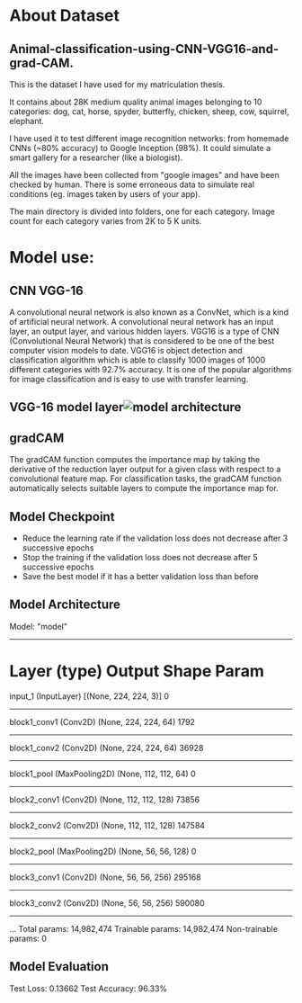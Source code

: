 # About Dataset
## Animal-classification-using-CNN-VGG16-and-grad-CAM.
This is the dataset I have used for my matriculation thesis.

It contains about 28K medium quality animal images belonging to 10 categories: dog, cat, horse, spyder, butterfly, chicken, sheep, cow, squirrel, elephant.

I have used it to test different image recognition networks: from homemade CNNs (~80% accuracy) to Google Inception (98%). It could simulate a smart gallery for a researcher (like a biologist).

All the images have been collected from "google images" and have been checked by human. There is some erroneous data to simulate real conditions (eg. images taken by users of your app).

The main directory is divided into folders, one for each category. Image count for each category varies from 2K to 5 K units.
# Model use:
## CNN VGG-16
A convolutional neural network is also known as a ConvNet, which is a kind of artificial neural network. A convolutional neural network has an input layer, an output layer, and various hidden layers. VGG16 is a type of CNN (Convolutional Neural Network) that is considered to be one of the best computer vision models to date. VGG16 is object detection and classification algorithm which is able to classify 1000 images of 1000 different categories with 92.7% accuracy. It is one of the popular algorithms for image classification and is easy to use with transfer learning.
## VGG-16 model layer![model architecture](https://user-images.githubusercontent.com/120489798/208300261-2041c982-60a6-441a-89b8-f17819c6d49b.JPG)
## gradCAM
The gradCAM function computes the importance map by taking the derivative of the reduction layer output for a given class with respect to a convolutional feature map. For classification tasks, the gradCAM function automatically selects suitable layers to compute the importance map for.
## Model Checkpoint
- Reduce the learning rate if the validation loss does not decrease after 3 successive epochs
- Stop the training if the validation loss does not decrease after 5 successive epochs
- Save the best model if it has a better validation loss than before
## Model Architecture
Model: "model"
_________________________________________________________________
Layer (type)                 Output Shape              Param    
=================================================================
input_1 (InputLayer)         [(None, 224, 224, 3)]     0         
_________________________________________________________________
block1_conv1 (Conv2D)        (None, 224, 224, 64)      1792      
_________________________________________________________________
block1_conv2 (Conv2D)        (None, 224, 224, 64)      36928     
_________________________________________________________________
block1_pool (MaxPooling2D)   (None, 112, 112, 64)      0         
_________________________________________________________________
block2_conv1 (Conv2D)        (None, 112, 112, 128)     73856     
_________________________________________________________________
block2_conv2 (Conv2D)        (None, 112, 112, 128)     147584    
_________________________________________________________________
block2_pool (MaxPooling2D)   (None, 56, 56, 128)       0         
_________________________________________________________________
block3_conv1 (Conv2D)        (None, 56, 56, 256)       295168    
_________________________________________________________________
block3_conv2 (Conv2D)        (None, 56, 56, 256)       590080    
_________________________________________________________________
...
Total params: 14,982,474
Trainable params: 14,982,474
Non-trainable params: 0
## Model Evaluation
Test Loss: 0.13662
Test Accuracy: 96.33%
